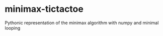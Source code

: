 # minimax-tictactoe
Pythonic representation of the minimax algorithm with numpy and minimal looping
